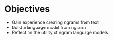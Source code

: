 # Objectives 
* Gain experience creating ngrams from text
* Build a language model from ngrams
* Reflect on the utility of ngram language models
